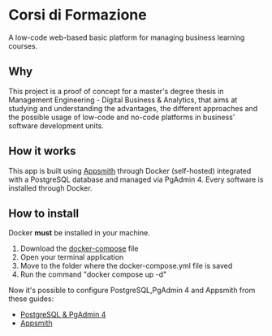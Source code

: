 <h1> Corsi di Formazione </h1>

A low-code web-based basic platform for managing business learning courses.

<h2> Why </h2>

This project is a proof of concept for a master's degree thesis in Management Engineering - Digital Business & Analytics, that aims at studying and understanding the advantages, the different approaches and the possible usage of low-code and no-code platforms in business' software development units.

<h2> How it works </h2>

This app is built using <a href="https://github.com/appsmithorg">Appsmith</a> through Docker (self-hosted) integrated with a PostgreSQL database and managed via PgAdmin 4. Every software is installed through Docker.

<h2> How to install </h2>

Docker <b>must</b> be installed in your machine.

<ol>
  <li>Download the <a href="https://github.com/GianlucaLostuzzo/thesis_poc/blob/master/docker-compose.yml" target="_blank">docker-compose</a> file</li>
  <li>Open your terminal application</li>
  <li>Move to the folder where the docker-compose.yml file is saved</li>
  <li>Run the command "docker compose up -d"</li>
</ol>

Now it's possible to configure PostgreSQL,PgAdmin 4 and Appsmith from these guides:
<ul>
  <li><a href="https://github.com/GianlucaLostuzzo/thesis-poc-documentation/tree/main/postgres"> PostgreSQL & PgAdmin 4</a></li>
  <li><a href="https://github.com/GianlucaLostuzzo/thesis-poc-documentation/tree/main/appsmith"> Appsmith</a></li>
</ul>




